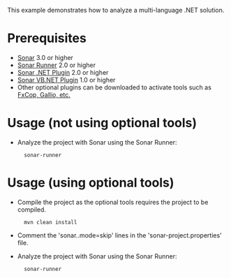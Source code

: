 This example demonstrates how to analyze a multi-language .NET solution.

Prerequisites
=============
* [Sonar](http://www.sonarsource.org/downloads/) 3.0 or higher
* [Sonar Runner](http://docs.codehaus.org/x/N4KxDQ) 2.0 or higher
* [Sonar .NET Plugin](http://docs.codehaus.org/x/YID_Cw) 2.0 or higher
* [Sonar VB.NET Plugin](http://www.sonarsource.com/products/plugins/languages/vbnet/) 1.0 or higher
* Other optional plugins can be downloaded to activate tools such as [FxCop, Gallio, etc.](http://docs.codehaus.org/x/YID_Cw)

Usage (not using optional tools)
==================================
* Analyze the project with Sonar using the Sonar Runner:

        sonar-runner

Usage (using optional tools)
==================================
* Compile the project as the optional tools requires the project to be compiled.

        mvn clean install
 
* Comment the 'sonar.<tool>.mode=skip' lines in the 'sonar-project.properties' file.
* Analyze the project with Sonar using the Sonar Runner:

        sonar-runner

